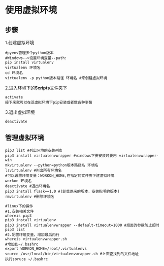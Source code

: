 # 使用虚拟环境

## 步骤

1.创建虚拟环境

```shell
#pyenv管理多个python版本
#Windows-->设置环境变量--path:
pip install virtualenv
virtualenv 环境名
cd 环境名
virtualenv -p python版本路径 环境名 #来创建虚拟环境
```

2.进入环境下的**Scripts**文件夹下

```shell
activate
接下来就可以在该虚拟环境下pip安装或者做各种事情
```

3.退出虚拟环境

```shell
deactivate
```

## 管理虚拟环境

```shell
pip3 list #列出环境的安装列表
pip3 install virtualenvwrapper #windows下要安装时要用 virtualenvwrapper-win
mkvirtualenv --python=python版本路径名 环境名
lsvirtualenv #列出所有环境名
#可以设置环境变量：WORKON_HOME,在指定的文件夹下建虚拟环境
workon 环境名
deactivate #退出环境名
pip3 install flask==1.0 #(卸载原来的版本，安装指明的版本)
rmvirtualenv #删除环境名
```

```shell
#linux下的操作
#1.安装相关文件
whereis pip3
pip3 install virtualenv
pip3 install virtualenvwrapper --default-timeout=1000 #后面的参数防止超时
pip3 list
#2.配置环境变量，增加最后内行
whereis virtualenvwrapper.sh
#增加到~/.bashrc
export WORKON_HOME=/root/.virtualenvs
source /usr/local/bin/virtualenvwrapper.sh #上面查找到的文件地址
执行soruce ~/.bashrc
```

